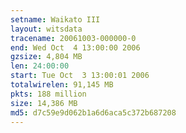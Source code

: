 ```yaml
---
setname: Waikato III
layout: witsdata
tracename: 20061003-000000-0
end: Wed Oct  4 13:00:00 2006
gzsize: 4,804 MB
len: 24:00:00
start: Tue Oct  3 13:00:01 2006
totalwirelen: 91,145 MB
pkts: 188 million
size: 14,386 MB
md5: d7c59e9d062b1a6d6aca5c372b687208
---
```

